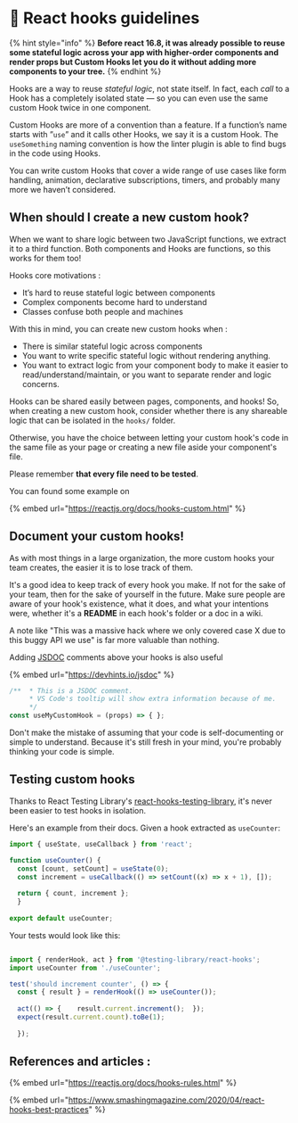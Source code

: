 # 🏁 React hooks guidelines

{% hint style="info" %}
**Before react 16.8, it was already possible to reuse some stateful logic across your app with higher-order components and render props but Custom Hooks let you do it without adding more components to your tree.**
{% endhint %}

Hooks are a way to reuse _stateful logic_, not state itself. In fact, each _call_ to a Hook has a completely isolated state — so you can even use the same custom Hook twice in one component.

Custom Hooks are more of a convention than a feature. If a function’s name starts with ”`use`” and it calls other Hooks, we say it is a custom Hook. The `useSomething` naming convention is how the linter plugin is able to find bugs in the code using Hooks.

You can write custom Hooks that cover a wide range of use cases like form handling, animation, declarative subscriptions, timers, and probably many more we haven’t considered.

## When should I create a new custom hook?

When we want to share logic between two JavaScript functions, we extract it to a third function. Both components and Hooks are functions, so this works for them too!

Hooks core motivations :

* It’s hard to reuse stateful logic between components
* Complex components become hard to understand
* Classes confuse both people and machines

With this in mind, you can create new custom hooks when :

* There is similar stateful logic across components
* You want to write specific stateful logic without rendering anything.
* You want to extract logic from your component body to make it easier to read/understand/maintain, or you want to separate render and logic concerns.

Hooks can be shared easily between pages, components, and hooks! So, when creating a new custom hook, consider whether there is any shareable logic that can be isolated in the `hooks/` folder.

Otherwise, you have the choice between letting your custom hook's code in the same file as your page or creating a new file aside your component's file.

Please remember **that every file need to be tested**.

You can found some example on

{% embed url="https://reactjs.org/docs/hooks-custom.html" %}

## Document your custom hooks! <a href="#document-your-custom-hooks" id="document-your-custom-hooks"></a>

As with most things in a large organization, the more custom hooks your team creates, the easier it is to lose track of them.

It's a good idea to keep track of every hook you make. If not for the sake of your team, then for the sake of yourself in the future. Make sure people are aware of your hook's existence, what it does, and what your intentions were, whether it's a **README** in each hook's folder or a doc in a wiki.

A note like "This was a massive hack where we only covered case X due to this buggy API we use" is far more valuable than nothing.

Adding [JSDOC](https://jsdoc.app/about-getting-started.html) comments above your hooks is also useful&#x20;

{% embed url="https://devhints.io/jsdoc" %}

```jsx
/**  * This is a JSDOC comment. 
     * VS Code's tooltip will show extra information because of me. 
     */
const useMyCustomHook = (props) => { };
```

Don't make the mistake of assuming that your code is self-documenting or simple to understand. Because it's still fresh in your mind, you're probably thinking your code is simple.

## Testing custom hooks <a href="#testing-custom-hooks" id="testing-custom-hooks"></a>

Thanks to React Testing Library's [react-hooks-testing-library](https://github.com/testing-library/react-hooks-testing-library), it's never been easier to test hooks in isolation.

Here's an example from their docs. Given a hook extracted as `useCounter`:

```jsx
import { useState, useCallback } from 'react';

function useCounter() {  
  const [count, setCount] = useState(0);
  const increment = useCallback(() => setCount((x) => x + 1), []);
  
  return { count, increment };
  }
  
export default useCounter;
```

Your tests would look like this:

```jsx

import { renderHook, act } from '@testing-library/react-hooks';
import useCounter from './useCounter';

test('should increment counter', () => {  
  const { result } = renderHook(() => useCounter());
  
  act(() => {    result.current.increment();  });
  expect(result.current.count).toBe(1);
  
  });
```

## References and articles :

{% embed url="https://reactjs.org/docs/hooks-rules.html" %}

{% embed url="https://www.smashingmagazine.com/2020/04/react-hooks-best-practices" %}
